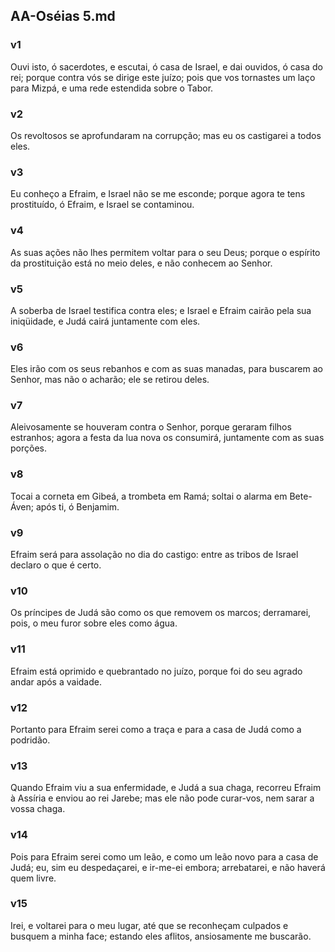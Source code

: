 ## AA-Oséias 5.md
### v1
 Ouvi isto, ó sacerdotes, e escutai, ó casa de Israel, e dai ouvidos, ó casa do rei; porque contra vós se dirige este juízo; pois que vos tornastes um laço para Mizpá, e uma rede estendida sobre o Tabor.
### v2
 Os revoltosos se aprofundaram na corrupção; mas eu os castigarei a todos eles.
### v3
 Eu conheço a Efraim, e Israel não se me esconde; porque agora te tens prostituído, ó Efraim, e Israel se contaminou.
### v4
 As suas ações não lhes permitem voltar para o seu Deus; porque o espírito da prostituição está no meio deles, e não conhecem ao Senhor.
### v5
 A soberba de Israel testifica contra eles; e Israel e Efraim cairão pela sua iniqüidade, e Judá cairá juntamente com eles.
### v6
 Eles irão com os seus rebanhos e com as suas manadas, para buscarem ao Senhor, mas não o acharão; ele se retirou deles.
### v7
 Aleivosamente se houveram contra o Senhor, porque geraram filhos estranhos; agora a festa da lua nova os consumirá, juntamente com as suas porções.
### v8
 Tocai a corneta em Gibeá, a trombeta em Ramá; soltai o alarma em Bete-Áven; após ti, ó Benjamim.
### v9
 Efraim será para assolação no dia do castigo: entre as tribos de Israel declaro o que é certo.
### v10
 Os príncipes de Judá são como os que removem os marcos; derramarei, pois, o meu furor sobre eles como água.
### v11
 Efraim está oprimido e quebrantado no juízo, porque foi do seu agrado andar após a vaidade.
### v12
 Portanto para Efraim serei como a traça e para a casa de Judá como a podridão.
### v13
 Quando Efraim viu a sua enfermidade, e Judá a sua chaga, recorreu Efraim à Assíria e enviou ao rei Jarebe; mas ele não pode curar-vos, nem sarar a vossa chaga.
### v14
 Pois para Efraim serei como um leão, e como um leão novo para a casa de Judá; eu, sim eu despedaçarei, e ir-me-ei embora; arrebatarei, e não haverá quem livre.
### v15
 Irei, e voltarei para o meu lugar, até que se reconheçam culpados e busquem a minha face; estando eles aflitos, ansiosamente me buscarão.
